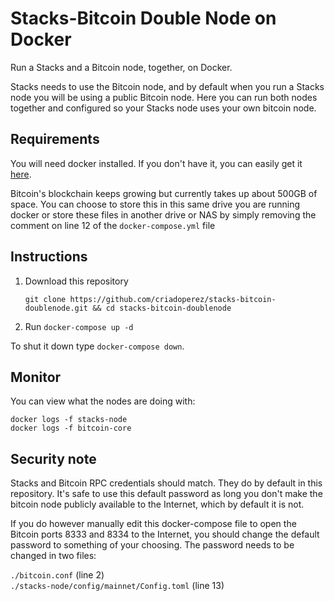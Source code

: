 # Stacks-Bitcoin Double Node on Docker

Run a Stacks and a Bitcoin node, together, on Docker.

Stacks needs to use the Bitcoin node, and by default when you run a Stacks node you will be using a public Bitcoin node. Here you can run both nodes together and configured so your Stacks node uses your own bitcoin node.

## Requirements
You will need docker installed. If you don't have it, you can easily get it [here](https://docs.docker.com/get-docker/).

Bitcoin's blockchain keeps growing but currently takes up about 500GB of space. You can choose to store this in this same drive you are running docker or store these files in another drive or NAS by simply removing the comment on line 12 of the `docker-compose.yml` file

## Instructions

1. Download this repository

    `git clone https://github.com/criadoperez/stacks-bitcoin-doublenode.git && cd stacks-bitcoin-doublenode`

2. Run
    `docker-compose up -d`

To shut it down type `docker-compose down`.

## Monitor

You can view what the nodes are doing with:

```
docker logs -f stacks-node
docker logs -f bitcoin-core
```

## Security note

Stacks and Bitcoin RPC credentials should match. They do by default in this repository.
It's safe to use this default password as long you don't make the bitcoin node publicly available to the Internet, which by default it is not.

If you do however manually edit this docker-compose file to open the Bitcoin ports 8333 and 8334 to the Internet, you should change the default password to something of your choosing. The password needs to be changed in two files:

`./bitcoin.conf` (line 2)  
`./stacks-node/config/mainnet/Config.toml` (line 13)  
